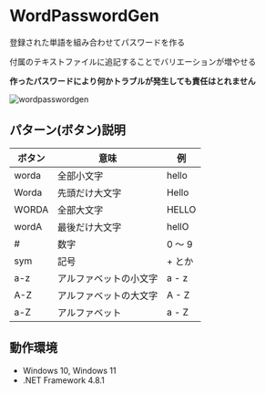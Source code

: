 # WordPasswordGen
登録された単語を組み合わせてパスワードを作る

付属のテキストファイルに追記することでバリエーションが増やせる

**作ったパスワードにより何かトラブルが発生しても責任はとれません**

![wordpasswordgen](https://github.com/user-attachments/assets/90ef5e7e-f2c9-453f-b70f-ae895aa09a19)


## パターン(ボタン)説明

| ボタン | 意味 | 例 |
|---|---|---|
| worda | 全部小文字 | hello |
| Worda | 先頭だけ大文字 | Hello |
| WORDA | 全部大文字 | HELLO |
| wordA | 最後だけ大文字 | hellO |
| # | 数字 | 0 ～ 9 |
| sym | 記号 | + とか |
| a-z | アルファベットの小文字 | a - z |
| A-Z | アルファベットの大文字 | A - Z |
| a-Z | アルファベット | a - Z |

## 動作環境

- Windows 10, Windows 11
- .NET Framework 4.8.1


